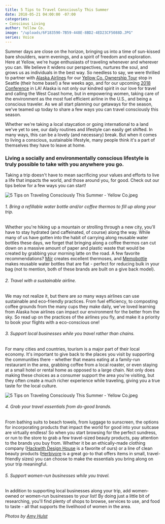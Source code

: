 ```yaml
---
title: 5 Tips to Travel Consciously This Summer
date: 2018-05-21 04:00:00 -07:00
categories:
- Conscious Living
author: Yellow Co.
image: "/uploads/6F183590-7B59-448E-8BD2-4ED23CF5088D.JPG"
series: Voice
---
```


Summer days are close on the horizon, bringing us into a time of sun-kissed bare shoulders, warm evenings, and a spirit of freedom and exploration. Here at Yellow, we're huge enthusiasts of traveling whenever and wherever you can. We believe it widens our perspectives, nurtures the soul, and grows us as individuals in the best way. So needless to say, we were thrilled to partner with [Alaska Airlines](https://www.alaskaair.com/) for our [Yellow Co. Ownership Tour](https://yellowcollective.lpages.co/yellow-west-coast-tour-2018/) stop in Seattle (their home base!) a few weeks ago, and for our upcoming [2018 Conference](https://yellowco.co/conference/) in LA! Alaska is not only our kindred spirit in our love for travel and calling the West Coast home, but in empowering women, taking care of the environment as the most fuel efficient airline in the U.S., and being a conscious traveler. As we all start planning our getaways for the season, we've teamed up today to share a few ways you can travel consciously this season.

Whether we're taking a local staycation or going international to a land we've yet to see, our daily routines and lifestyle can easily get shifted. In many ways, this can be a lovely (and necessary) break. But when it comes to living a conscious, sustainable lifestyle, many people think it's a part of themselves they have to leave at home.

### Living a socially and environmentally conscious lifestyle is truly possible to take with you anywhere you go. 

Taking a trip doesn't have to mean sacrificing your values and efforts to live a life that impacts the world, and those around you, for good. Check out our tips below for a few ways you can start!

![5 Tips on Traveling Consciously This Summer - Yellow Co.jpeg](/uploads/amy%203.jpeg)

###### 1. Bring a refillable water bottle and/or coffee thermos to fill up along your trip.

Whether you're hiking up a mountain or strolling through a new city, you'll have to stay hydrated (and caffeinated, of course) along the way. While many of us have gotten into the habit of carrying along reusable water bottles these days, we forget that bringing along a coffee thermos can cut down on a massive amount of paper and plastic waste that would be created by grabbing your morning latte on the road. A few favorite recommendations? [Miir](https://www.miir.com/) creates excellent thermoses, and [Memobottle](https://www.memobottle.com/) makes reusable water bottles that are flat - perfect for reducing bulk in your bag (not to mention, both of these brands are built on a give back model).

###### 2. Travel with a sustainable airline. 

We may not realize it, but there are _so_ many ways airlines can use sustainable and eco-friendly practices. From fuel efficiency, to composting coffee grounds from the many cups they make daily, we've loved learning from Alaska how airlines can impact our environment for the better from the sky. So read up on the practices of the airlines you fly, and make it a priority to book your flights with a eco-conscious one!

###### 3. Support local businesses while you travel rather than chains.

For many cities and countries, tourism is a major part of their local economy. It's important to give back to the places you visit by supporting the communities there - whether that means eating at a family-run restaurant in the area, grabbing coffee from a local roaster, or even staying at a small hotel or rental home as opposed to a large chain. Not only does making these choices as a consumer support the area you're visiting, but they often create a much richer experience while traveling, giving you a true taste for the local culture.

![5 Tips on Traveling Consciously This Summer - Yellow Co.jpeg](/uploads/amy%202.jpeg)

###### 4. Grab your travel essentials from do-good brands.

From bathing suits to beach towels, from luggage to sunscreen, the options for incorporating products that impact the world for good into your suitcase are virtually endless! So when you start browsing for the perfect sundress, or run to the store to grab a few travel-sized beauty products, pay attention to the brands you buy from. Whether it be an ethically-made clothing company ([Hackwith Design House](https://hackwithdesignhouse.com/) is a favorite of ours) or a line of clean beauty products ([Herbivore](https://www.herbivorebotanicals.com/) is a great go-to that offers items in small, travel-friendly sizes) you can choose to make the essentials you bring along on your trip meaningful.

###### 5. Support women-run businesses while you travel. 

In addition to supporting local businesses along your trip, add women-owned or women-run businesses to your list! By doing just a little bit of researching, you'll find plenty of shops to browse, services to use, and food to taste - all that supports the livelihood of women in the area. 


_Photos by [Amy Hulst](https://www.instagram.com/amesandliza/)_